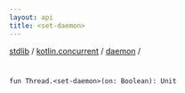 ```yaml
---
layout: api
title: <set-daemon>
---
```

[stdlib](../../index.html) / [kotlin.concurrent](../index.html) / [daemon](index.html) / [<set-daemon>](_set-daemon_.html)

# <set-daemon>

```
fun Thread.<set-daemon>(on: Boolean): Unit
```
